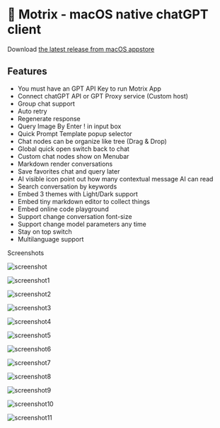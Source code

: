 # 🎠 Motrix - macOS native chatGPT client

Download [the latest release from macOS appstore](https://apps.apple.com/us/app/id6447776319)

## Features

- You must have an GPT API Key to run Motrix App
- Connect chatGPT API or GPT Proxy service (Custom host)
- Group chat support
- Auto retry
- Regenerate response
- Query Image By Enter ! in input box
- Quick Prompt Template popup selector
- Chat nodes can be organize like tree (Drag & Drop)
- Global quick open switch back to chat
- Custom chat nodes show on Menubar 
- Markdown render conversations
- Save favorites chat and query later
- AI visible icon point out how many contextual message AI can read
- Search conversation by keywords
- Embed 3 themes with Light/Dark support
- Embed tiny markdown editor to collect things
- Embed online code playground
- Support change conversation font-size
- Support change model parameters any time
- Stay on top switch
- Multilanguage support

Screenshots

![screenshot](imgs/screenshot.webp)

![screenshot1](imgs/screenshot1.webp)

![screenshot2](imgs/screenshot2.webp)

![screenshot3](imgs/screenshot3.webp)

![screenshot4](imgs/screenshot4.webp)

![screenshot5](imgs/screenshot5.webp)

![screenshot6](imgs/screenshot6.webp)

![screenshot7](imgs/screenshot7.webp)

![screenshot8](imgs/screenshot8.webp)

![screenshot9](imgs/screenshot9.webp)

![screenshot10](imgs/screenshot10.webp)

![screenshot11](imgs/screenshot11.webp)
